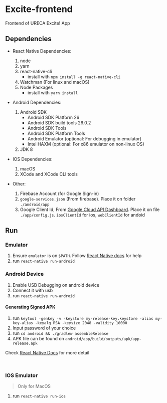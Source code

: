 # Excite-frontend
Frontend of URECA Excite! App

## Dependencies

- React Native Dependencies:
    1. node
    2. yarn
    3. react-native-cli
        - install with `npm install -g react-native-cli`
    4. Watchman (For linux and macOS)
    5. Node Packages 
        - install with `yarn install`

- Android Dependencies:
    1. Android SDK
        - Android SDK Platform 26
        - Android SDK build tools 26.0.2
        - Android SDK Tools
        - Android SDK Platform Tools
        - Android Emulator (optional: For debugging in emulator)
        - Intel HAXM (optional: For x86 emulator on non-linux OS)
    2. JDK 8

- IOS Dependencies:
    1. macOS
    2. XCode and XCode CLI tools

- Other:
    1. Firebase Account (for Google Sign-in)
    2. `google-services.json` (From firebase). Place it on folder `./android/app`
    3. Google Client Id, From [Google Cloud API Dashboard](https://console.cloud.google.com/apis/credentials?project=excite-181ee). Place it on file `./app/config.js`. `iosClientId` for ios, `webClientId` for andoid


## Run
### Emulator

1. Ensure `emulator` is on `$PATH`. Follow [React Native docs](https://facebook.github.io/react-native/docs/getting-started.html) for help
2. run `react-native run-android`

### Android Device

1. Enable USB Debugging on android device
2. Connect it with usb
3. run `react-native run-android`

#### Generating Signed APK
1. run `keytool -genkey -v -keystore my-release-key.keystore -alias my-key-alias -keyalg RSA -keysize 2048 -validity 10000`
2. Input password of your choice
3. run `cd android && ./gradlew assembleRelease`
4. APK file can be found on `android/app/build/outputs/apk/app-release.apk`

Check [React Native Docs](https://facebook.github.io/react-native/docs/signed-apk-android.html) for more detail

<br/>

###  IOS Emulator
> Only for MacOS
1. run `react-native run-ios`
